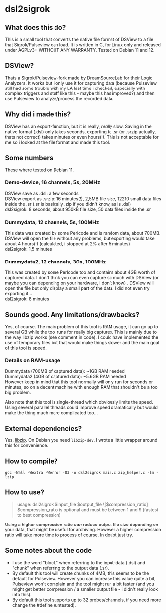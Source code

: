 # dsl2sigrok

## What does this do?
This is a small tool that converts the native file format of DSView to a file that Sigrok/Pulseview can load. It is written in C, for Linux only and released under AGPLv3+ WITHOUT ANY WARRANTY. Tested on Debian 11 and 12.

## DSView?
Thats a Sigrok/Pulseview-fork made by DreamSourceLab for their Logic Analyzers. It works but i only use it for capturing data (because Pulseview still had some trouble with my LA last time i checked, especially with complex triggers and stuff like this - maybe this has improved?) and then use Pulseview to analyze/process the recorded data.

## Why did i made this?
DSView has an export-function, but it is really, *really* slow. Saving in the native format (.dsl) only takes seconds, exporting to .sr (or .srzip actually, thats not correct) takes minutes or even hours(!). This is not acceptable for me so i looked at the file format and made this tool.

## Some numbers
These where tested on Debian 11.
### Demo-device, 16 channels, 5s, 20MHz
DSView save as .dsl: a few seconds  
DSView export as .srzip: 16 minutes(!), 2,5MB file size, 12210 small data files inside the .sr (.sr is basically .zip if you didn't know, as is .dsl)  
dsl2sigrok: 8 seconds, about 950kB file size, 50 data files inside the .sr

### Dummydata, 12 channels, 5s, 100MHz
This data was created by some Perlcode and is random data, about 700MB.  
DSView will open the file without any problems, but exporting would take about 4 hours(!) (calculated, i stopped at 2% after 5 minutes)  
dsl2sigrok: 1,5 minutes

### Dummydata2, 12 channels, 30s, 100MHz
This was created by some Perlcode too and contains about 4GB worth of captured data. I don't think you can even capture so much with DSView (or maybe you can depending on your hardware, i don't know)  .
DSView will open the file but only display a small part of the data. I did not even try exporting it...  
dsl2sigrok: 8 minutes

## Sounds good. Any limitations/drawbacks?
Yes, of course. The main problem of this tool is RAM usage, it can go up to several GB while the tool runs for really big captures. This is mainly due to the way libzip works (see comment in code). I could have implemented the use of temporary files but that would make things slower and the main goal of this tool is speed.

### Details on RAM-usage
Dummydata (700MB of captured data): ~1GB RAM needed  
Dummydata2 (4GB of captured data): ~5.6GB RAM needed  
However keep in mind that this tool normally will only run for seconds or minutes, so on a decent machine with enough RAM that shouldn't be a too big problem.
  
Also note that this tool is single-thread which obviously limits the speed. Using several parallel threads could improve speed dramatically but would make the thing much more complicated too...

## External dependencies?
Yes, [libzip](https://libzip.org/). On Debian you need `libzip-dev`. I wrote a little wrapper around this for convenience.

## How to compile?
`gcc -Wall -Wextra -Werror -O3 -o dsl2sigrok main.c zip_helper.c -lm -lzip`

## How to use?
>usage: dsl2sigrok $input_file $output_file \[$compression_ratio\]  
>$compression_ratio is optional and must be between 1 and 9 (fastest to best compression)  

Using a higher compression ratio *can* reduce output file size depending on your data, that might be useful for archiving. However a higher compression ratio will take more time to process of course. In doubt just try.

## Some notes about the code
* I use the word "block" when referring to the input-data (.dsl) and "chunk" when referring to the output data (.sr).
* By default this tool will create chunks of 4MB, this seems to be the default for Pulseview. However you can increase this value quite a bit, Pulseview won't complain and the tool might run a bit faster (and you might get better compression / a smaller output file - i didn't really look into this).
* By default this tool supports up to 32 probes/channels, if you need more change the #define (untested).

